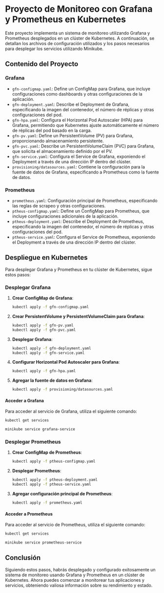 # Proyecto de Monitoreo con Grafana y Prometheus en Kubernetes

Este proyecto implementa un sistema de monitoreo utilizando Grafana y Prometheus desplegados en un clúster de Kubernetes. A continuación, se detallan los archivos de configuración utilizados y los pasos necesarios para desplegar los servicios utilizando Minikube.

## Contenido del Proyecto

### Grafana
- `gfn-configmap.yaml`: Define un ConfigMap para Grafana, que incluye configuraciones como dashboards y otras configuraciones de la aplicación.
- `gfn-deployment.yaml`: Describe el Deployment de Grafana, especificando la imagen del contenedor, el número de réplicas y otras configuraciones del pod.
- `gfn-hpa.yaml`: Configura el Horizontal Pod Autoscaler (HPA) para Grafana, permitiendo que Kubernetes ajuste automáticamente el número de réplicas del pod basado en la carga.
- `gfn-pv.yaml`: Define un PersistentVolume (PV) para Grafana, proporcionando almacenamiento persistente.
- `gfn-pvc.yaml`: Describe un PersistentVolumeClaim (PVC) para Grafana, que solicita el almacenamiento definido por el PV.
- `gfn-service.yaml`: Configura el Service de Grafana, exponiendo el Deployment a través de una dirección IP dentro del clúster.
- `provisioning/datasources.yaml`: Contiene la configuración para la fuente de datos de Grafana, especificando a Prometheus como la fuente de datos.

### Prometheus
- `prometheus.yaml`: Configuración principal de Prometheus, especificando las reglas de scrapeo y otras configuraciones.
- `ptheus-configmap.yaml`: Define un ConfigMap para Prometheus, que incluye configuraciones adicionales de la aplicación.
- `ptheus-deployment.yaml`: Describe el Deployment de Prometheus, especificando la imagen del contenedor, el número de réplicas y otras configuraciones del pod.
- `ptheus-service.yaml`: Configura el Service de Prometheus, exponiendo el Deployment a través de una dirección IP dentro del clúster.

## Despliegue en Kubernetes

Para desplegar Grafana y Prometheus en tu clúster de Kubernetes, sigue estos pasos:

### Desplegar Grafana

1. **Crear ConfigMap de Grafana**:
    ```bash
    kubectl apply -f gfn-configmap.yaml
    ```

2. **Crear PersistentVolume y PersistentVolumeClaim para Grafana**:
    ```bash
    kubectl apply -f gfn-pv.yaml
    kubectl apply -f gfn-pvc.yaml
    ```

3. **Desplegar Grafana**:
    ```bash
    kubectl apply -f gfn-deployment.yaml
    kubectl apply -f gfn-service.yaml
    ```

4. **Configurar Horizontal Pod Autoscaler para Grafana**:
    ```bash
    kubectl apply -f gfn-hpa.yaml
    ```

5. **Agregar la fuente de datos en Grafana**:
    ```bash
    kubectl apply -f provisioning/datasources.yaml
    ```

#### Acceder a Grafana
Para acceder al servicio de Grafana, utiliza el siguiente comando:

```bash
kubectl get services
```
```bash
minikube service grafana-service
```


### Desplegar Prometheus

1. **Crear ConfigMap de Prometheus**:
    ```bash
    kubectl apply -f ptheus-configmap.yaml
    ```

2. **Desplegar Prometheus**:
    ```bash
    kubectl apply -f ptheus-deployment.yaml
    kubectl apply -f ptheus-service.yaml
    ```

3. **Agregar configuración principal de Prometheus**:
    ```bash
    kubectl apply -f prometheus.yaml
    ```

#### Acceder a Prometheus
Para acceder al servicio de Prometheus, utiliza el siguiente comando:
```bash
kubectl get services
```

```bash
minikube service prometheus-service
```



## Conclusión

Siguiendo estos pasos, habrás desplegado y configurado exitosamente un sistema de monitoreo usando Grafana y Prometheus en un clúster de Kubernetes. Ahora puedes comenzar a monitorear tus aplicaciones y servicios, obteniendo valiosa información sobre su rendimiento y estado.

